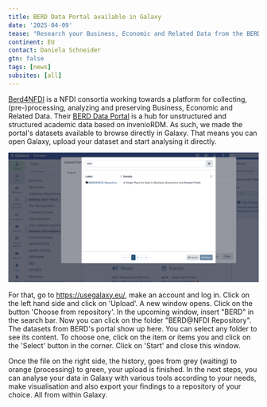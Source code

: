 ```yaml
---
title: BERD Data Portal available in Galaxy
date: '2025-04-09'
tease: "Research your Business, Economic and Related Data from the BERD Data Portal directly in Galaxy"
continent: EU
contact: Daniela Schneider
gtn: false
tags: [news]
subsites: [all]
---
```


[Berd4NFDI](https://www.berd-nfdi.de/about/) is a NFDI consortia working towards a platform for collecting, (pre-)processing, analyzing and preserving Business, Economic and Related Data. 
Their [BERD Data Portal](https://www.berd-nfdi.de/data-portal/) is a hub for unstructured and structured academic data based on invenioRDM.
As such, we made the portal's datasets available to browse directly in Galaxy. 
That means you can open Galaxy, upload your dataset and start analysing it directly.

![Screenshot of the BERD Data Portal Folder in Galaxy](BERD_Galaxy.png "Browse the BERD Data Portal within Galaxy")


For that, go to https://usegalaxy.eu/, make an account and log in. Click on the left hand side and click on 'Upload'.
A new window opens. Click on the button 'Choose from repository'. In the upcoming window, insert "BERD" in the search bar.
Now you can click on the folder "BERD@NFDI Repository". The datasets from BERD's portal show up here. You can select any folder to see its content. To choose one, click on the item or items you and click on the 'Select' button in the corner. 
Click on 'Start' and close this window.

Once the file on the right side, the history, goes from grey (waiting) to orange (processing) to green, your upload is finished.
In the next steps, you can analyse your data in Galaxy with various tools according to your needs, make visualisation and also export your findings to a repository of your choice. All from within Galaxy.

